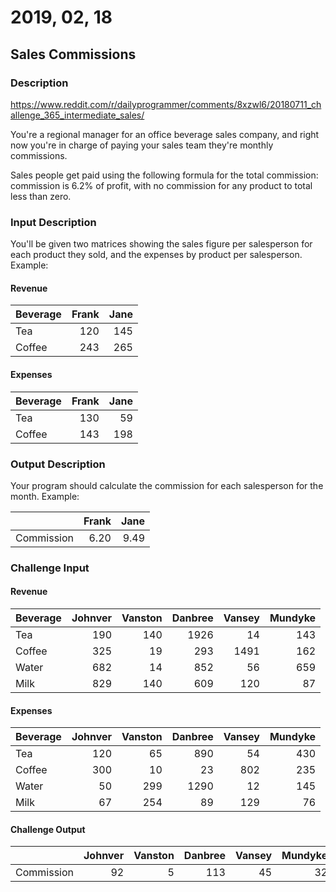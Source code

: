 
# 2019, 02, 18
## Sales Commissions

### Description
https://www.reddit.com/r/dailyprogrammer/comments/8xzwl6/20180711_challenge_365_intermediate_sales/  

You're a regional manager for an office beverage sales company, and right now you're in charge of paying your sales team they're monthly commissions.

Sales people get paid using the following formula for the total commission: commission is 6.2% of profit, with no commission for any product to total less than zero.

### Input Description
You'll be given two matrices showing the sales figure per salesperson for each product they sold, and the expenses by product per salesperson. Example:

#### Revenue  
| Beverage | Frank | Jane |
| -------- | ----: | ---: |
| Tea      |  120  |  145 |
| Coffee   |  243  |  265 |

#### Expenses   
| Beverage | Frank | Jane |   
| -------- | ----: | ---: |
| Tea      |  130  |  59  |  
| Coffee   |  143  |  198 |  


### Output Description
Your program should calculate the commission for each salesperson for the month. Example:

|            | Frank | Jane |   
| :--------- | ----: | ---: |
| Commission |  6.20 | 9.49 |


### Challenge Input
#### Revenue  

| Beverage | Johnver | Vanston | Danbree | Vansey | Mundyke |
| -------- | ------: | ------: | ------: | -----: | ------: |
| Tea      |    190  |     140 |    1926 |     14 |     143 |
| Coffee   |    325  |      19 |     293 |   1491 |     162 |
| Water    |    682  |      14 |     852 |     56 |     659 |
| Milk     |    829  |     140 |     609 |    120 |      87 |

#### Expenses   

| Beverage | Johnver | Vanston | Danbree | Vansey | Mundyke |
| -------- | ------: | ------: | ------: | -----: | ------: |
| Tea      |     120 |      65 |     890 |     54 |     430 |
| Coffee   |     300 |      10 |      23 |    802 |     235 |
| Water    |      50 |     299 |    1290 |     12 |     145 |
| Milk     |      67 |     254 |      89 |    129 |      76 |

#### Challenge Output
|            | Johnver | Vanston | Danbree | Vansey | Mundyke |            
| ---------- | ------: | ------: | ------: | -----: | ------: |
| Commission |      92 |       5 |     113 |     45 |      32 |
